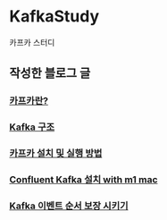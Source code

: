 # KafkaStudy
카프카 스터디

## 작성한 블로그 글

### [카프카란?](https://velog.io/@bbangi/Kafka%EB%9E%80)
### [Kafka 구조](https://velog.io/@bbangi/Kafka-%EA%B5%AC%EC%A1%B0)
### [카프카 설치 및 실행 방법](https://velog.io/@bbangi/Apach-Kafka-%EC%84%A4%EC%B9%98-%EB%B0%8F-%EC%8B%A4%ED%96%89-with-m1-mac)
### [Confluent Kafka 설치 with m1 mac](https://velog.io/@bbangi/Confluent-Kafka-%EC%84%A4%EC%B9%98-with-m1-mac)
### [Kafka 이벤트 순서 보장 시키기](https://velog.io/@bbangi/Kafka-%EC%9D%B4%EB%B2%A4%ED%8A%B8-%EC%88%9C%EC%84%9C-%EB%B3%B4%EC%9E%A5-%EC%8B%9C%ED%82%A4%EA%B8%B0)


